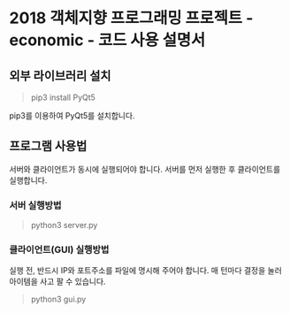 # 2018 객체지향 프로그래밍 프로젝트 - economic - 코드 사용 설명서

## 외부 라이브러리 설치
 > pip3 install PyQt5

pip3를 이용하여 PyQt5를 설치합니다.

## 프로그램 사용법
서버와 클라이언트가 동시에 실행되어야 합니다. 서버를 먼저 실행한 후 클라이언트를 실행합니다.
### 서버 실행방법
 > python3 server.py
### 클라이언트(GUI) 실행방법
실행 전, 반드시 IP와 포트주소를 파일에 명시해 주어야 합니다.
매 턴마다 결정을 눌러 아이템을 사고 팔 수 있습니다.

 > python3 gui.py

